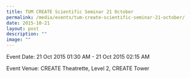 ```yaml
---
title: TUM CREATE Scientific Seminar 21 October
permalink: /media/events/tum-create-scientific-seminar-21-october/
date: 2015-10-21
layout: post
description: ""
image: ""
---
```


  
Event Date: 21 Oct 2015 01:30 AM - 21 Oct 2015 02:15 AM

Event Venue: CREATE Theatrette, Level 2, CREATE Tower